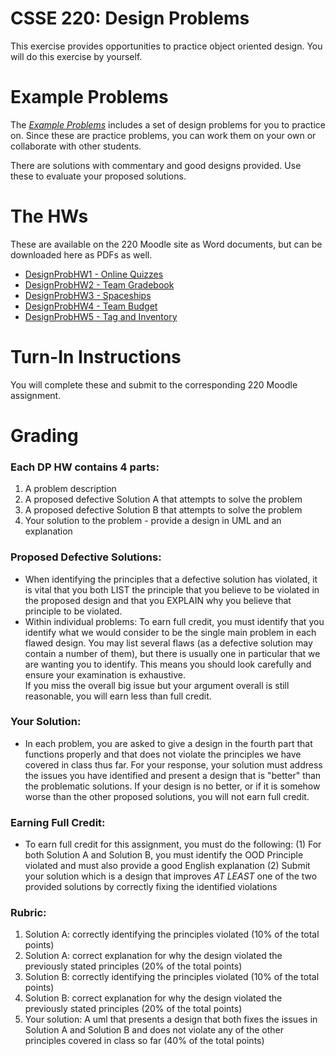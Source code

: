 # CSSE 220: Design Problems

This exercise provides opportunities to practice object oriented design.  You will
do this exercise by yourself.

# Example Problems

The [*Example Problems*](../../Docs/ExampleDesignProblems) includes a set of  design problems for you to practice on. Since these are practice problems, you can work them on your own or collaborate with other students.  

There are solutions with commentary and good designs provided. Use these to evaluate your proposed solutions.

# The HWs

These are available on the 220 Moodle site as Word documents, but can be downloaded here as PDFs as well.

+ [DesignProbHW1 - Online Quizzes](DP1-OnlineQuizzes.docx)
+ [DesignProbHW2 - Team Gradebook](DP2-TeamGradebook.docx)
+ [DesignProbHW3 - Spaceships](DP3-Spaceships.docx)
+ [DesignProbHW4 - Team Budget](DP4-TeamBudget.docx)
+ [DesignProbHW5 - Tag and Inventory](DP5-TagAndInventory.docx)

# Turn-In Instructions 

You will complete these and submit to the corresponding 220 Moodle assignment.

# Grading 

### Each DP HW contains 4 parts: 
1. A problem description
2. A proposed defective Solution A that attempts to solve the problem
3. A proposed defective Solution B that attempts to solve the problem
4. Your solution to the problem - provide a design in UML and an explanation


### Proposed Defective Solutions:
+ When identifying the principles that a defective solution has violated, it is vital
that you both LIST the principle that you believe to be
violated in the proposed design and that you EXPLAIN why you believe that
principle to be violated.
+ Within individual problems: To earn full credit, you must identify
that you identify what we would consider to be the single main problem in each flawed design.  You may list
several flaws (as a defective solution may contain a number of them), but there is usually one in particular that we are
wanting you to identify.  This means you should look carefully and ensure your examination is exhaustive.  
If you miss the overall big issue but your argument overall is still reasonable, you will earn less than full credit.

### Your Solution:
+ In each problem, you are asked to give a design in the fourth part that functions properly and that does not violate the principles we have covered in class thus far.  For your response, your solution must address the issues you have identified and present a design that is "better" than the
problematic solutions.  If your design is no better, or if it is somehow worse than the other proposed solutions, you will not earn full credit.

### Earning Full Credit:
+ To earn full credit for this assignment, you must do the following:
  (1) For both Solution A and Solution B, you must identify the OOD Principle violated and must also provide a good English explanation
  (2) Submit your solution which is a design that improves *AT LEAST* one of the two provided solutions by correctly fixing the identified violations


### Rubric:
1. Solution A: correctly identifying the principles
   violated (10% of the total points)
2. Solution A: correct explanation for why the design violated
   the previously stated principles (20% of the total points)
3. Solution B: correctly identifying the principles
   violated (10% of the total points)
4. Solution B: correct explanation for why the design violated
   the previously stated principles (20% of the total points)
5. Your solution: A uml that presents a design that both fixes the issues in
   Solution A and Solution B and does not violate any of the
   other principles covered in class so far (40% of the total points)
